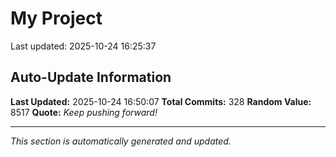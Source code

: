 # My Project


Last updated: 2025-10-24 16:25:37








































































































































































































































































































































## Auto-Update Information

**Last Updated:** 2025-10-24 16:50:07
**Total Commits:** 328
**Random Value:** 8517
**Quote:** _Keep pushing forward!_

---
_This section is automatically generated and updated._